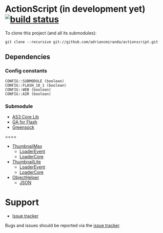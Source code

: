 ActionScript (in development yet) [![build status][travis_build_status_image]][travis_build_status_url]
=================================

To clone this project (and all its submodules):

    git clone --recursive git://github.com/adriancmiranda/actionscript.git

## Dependencies
### Config constants
    
    CONFIG::SUBMODULE (boolean)
    CONFIG::FLASH_10_1 (boolean)
    CONFIG::WEB (boolean)
    CONFIG::AIR (boolean)

### Submodule
* [AS3 Core Lib][as3corelib]
* [GA for Flash][gaforflash]
* [Greensock][greensock]

====

* [ThumbnailMax][ThumbnailMax]
	*   [LoaderEvent][LoaderEvent]
	*   [LoaderCore][LoaderCore]
* [ThumbnailLite][ThumbnailLite]
	*   [LoaderEvent][LoaderEvent]
	*   [LoaderCore][LoaderCore]
* [ObjectHelper][ObjectHelper]
	*   [JSON][JSON]

Support
=======

 * [Issue tracker][issue_tracker]

Bugs and issues should be reported via the [issue tracker][issue_tracker].

[issue_tracker]: http://github.com/adriancmiranda/actionscript/issues "Issue tracker"

[travis_build_status_image]: https://travis-ci.org/adriancmiranda/actionscript.png?branch=master
[travis_build_status_url]: https://travis-ci.org/adriancmiranda/actionscript "build status"

[ThumbnailMax]: https://github.com/adriancmiranda/actionscript/blob/master/source/com/am/display/ThumbnailMax.as "com.am.display.ThumbnailMax"
[ThumbnailLite]: https://github.com/adriancmiranda/actionscript/blob/master/source/com/am/display/ThumbnailLite.as "com.am.display.ThumbnailLite"
[ObjectHelper]: https://github.com/adriancmiranda/actionscript/blob/master/source/com/am/utils/ObjectHelper.as "com.am.utils.ObjectHelper"

[greensock]: https://github.com/greensock/GreenSock-AS3
[LoaderEvent]: https://github.com/greensock/GreenSock-AS3/blob/master/src/com/greensock/events/LoaderEvent.as "com.greensock.events.LoaderEvent"
[LoaderCore]: https://github.com/greensock/GreenSock-AS3/blob/master/src/com/greensock/loading/core/LoaderCore.as "com.greensock.loading.core.LoaderCore"

[as3corelib]: https://github.com/mikechambers/as3corelib "AS3 Core Lib"
[JSON]: https://github.com/mikechambers/as3corelib/blob/master/src/com/adobe/serialization/json/JSON.as "com.adobe.serialization.json.JSON"

[gaforflash]: https://code.google.com/p/gaforflash/ "Google Analytics for flash"
[AnalyticsTracker]: https://code.google.com/p/gaforflash/source/browse/trunk/src/com/google/analytics/AnalyticsTracker.as "com.google.analytics.AnalyticsTracker"
[GATracker]: https://code.google.com/p/gaforflash/source/browse/trunk/src/com/google/analytics/GATracker.as?r=193 "com.google.analytics.GATracker"
